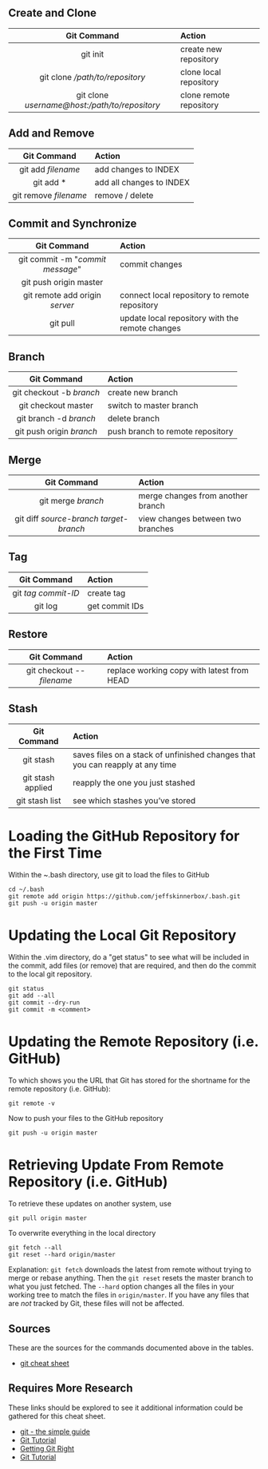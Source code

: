 
## Create and Clone
| Git Command | Action |
|:----:|:------|
| git init | create new repository |
| git clone _/path/to/repository_ | clone local repository |
| git clone _username@host:/path/to/repository_ | clone remote repository |

## Add and Remove
| Git Command | Action |
|:----:|:------|
| git add _filename_ | add changes to INDEX |
| git add * | add all changes to INDEX |
| git remove _filename_ | remove / delete |

## Commit and Synchronize
| Git Command | Action |
|:----:|:------|
| git commit -m "_commit message_" | commit changes |
| git push origin master | | push changes to remote repository |
| git remote add origin _server_ | connect local repository to remote repository |
| git pull | update local repository with the remote changes |

## Branch
| Git Command | Action |
|:----:|:------|
| git checkout -b _branch_ | create new branch |
| git checkout master | switch to master branch |
| git branch -d _branch_ | delete branch |
| git push origin _branch_ | push branch to remote repository |

## Merge
| Git Command | Action |
|:----:|:------|
| git merge _branch_ | merge changes from another branch |
| git diff _source-branch_ _target-branch_ | view changes between two branches |

## Tag
| Git Command | Action |
|:----:|:------|
| git _tag_ _commit-ID_ | create tag |
| git log | get commit IDs |

## Restore
| Git Command | Action |
|:----:|:------|
| git checkout -- _filename_ | replace working copy with latest from HEAD |

## Stash
| Git Command | Action |
|:----:|:------|
| git stash | saves files on a stack of unfinished changes that you can reapply at any time |
| git stash applied | reapply the one you just stashed |
| git stash list | see which stashes you’ve stored |

# Loading the GitHub Repository for the First Time
Within the ~.bash directory, use git to load the files to GitHub

    cd ~/.bash
    git remote add origin https://github.com/jeffskinnerbox/.bash.git
    git push -u origin master

# Updating the Local Git Repository
Within the .vim directory, do a "get status" to see what will be included in the commit,
add files (or remove) that are required, and then do the commit to the local git repository.

    git status
    git add --all
    git commit --dry-run
    git commit -m <comment>

# Updating the Remote Repository (i.e. GitHub)
To which shows you the URL that Git has stored for the shortname for
the remote repository (i.e. GitHub):

    git remote -v

Now to push your files to the GitHub repository

    git push -u origin master

# Retrieving Update From Remote Repository (i.e. GitHub)
To retrieve these updates on another system, use

    git pull origin master

To overwrite everything in the local directory

    git fetch --all
    git reset --hard origin/master

Explanation: `git fetch` downloads the latest from remote without trying to merge or rebase anything.
Then the `git reset` resets the master branch to what you just fetched.
The `--hard` option changes all the files in your working tree to match the files in `origin/master`.
If you have any files that are _not_ tracked by Git,
these files will not be affected.

## Sources
These are the sources for the commands documented above in the tables.

* [git cheat sheet](http://rogerdudler.github.io/git-guide/files/git_cheat_sheet.pdf)

## Requires More Research
These links should be explored to see it additional information
could be gathered for this cheat sheet.

* [git - the simple guide](http://rogerdudler.github.io/git-guide/)
* [Git Tutorial](https://www.atlassian.com/git/tutorial)
* [Getting Git Right](https://www.atlassian.com/git/?utm_source=bitbucket&utm_medium=link&utm_campaign=homepage&utm_content=free_git_tutorials)
* [Git Tutorial](http://www.tutorialspoint.com/git/index.htm)
